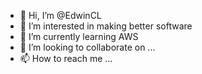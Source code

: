 - 👋 Hi, I’m @EdwinCL
- 👀 I’m interested in making better software
- 🌱 I’m currently learning AWS
- 💞️ I’m looking to collaborate on ...
- 📫 How to reach me ...

<!---
EdwinCL/EdwinCL is a ✨ special ✨ repository because its `README.md` (this file) appears on your GitHub profile.
You can click the Preview link to take a look at your changes.
--->
